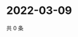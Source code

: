 # 2022-03-09

共 0 条

<!-- BEGIN WEIBO -->
<!-- 最后更新时间 Wed Mar 09 2022 05:13:19 GMT+0800 (China Standard Time) -->

<!-- END WEIBO -->
